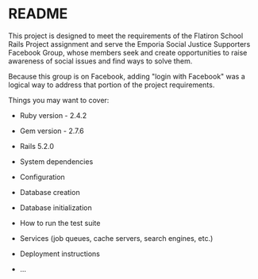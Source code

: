 # README

This project is designed to meet the requirements of the Flatiron School Rails Project assignment and serve the Emporia Social Justice Supporters Facebook Group, whose members seek and create opportunities to raise awareness of social issues and find ways to solve them.

Because this group is on Facebook, adding "login with Facebook" was a logical way to address that portion of the project requirements. 

Things you may want to cover:

* Ruby version - 2.4.2
* Gem version - 2.7.6
* Rails 5.2.0

* System dependencies

* Configuration

* Database creation

* Database initialization

* How to run the test suite

* Services (job queues, cache servers, search engines, etc.)

* Deployment instructions

* ...





